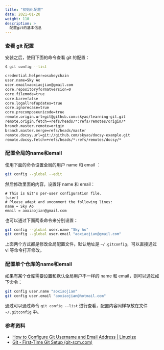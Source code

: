 ```yaml
---
title: "初始化配置"
date: 2021-01-20
weight: 110
description: >
  配置git的基本信息
---
```


### 查看 git 配置

安装之后，使用下面的命令查看 git 的配置：

```bash
$ git config --list

credential.helper=osxkeychain
user.name=Sky Ao
user.email=aoxiaojian@gmail.com
core.repositoryformatversion=0
core.filemode=true
core.bare=false
core.logallrefupdates=true
core.ignorecase=true
core.precomposeunicode=true
remote.origin.url=git@github.com:skyao/learning-git.git
remote.origin.fetch=+refs/heads/*:refs/remotes/origin/*
branch.master.remote=origin
branch.master.merge=refs/heads/master
remote.docsy.url=git://github.com/skyao/docsy-example.git
remote.docsy.fetch=+refs/heads/*:refs/remotes/docsy/*
```

### 配置全局的name和email

使用下面的命令设置全局的用户 name 和 email ：

```bash
git config --global --edit
```

然后修改里面的内容，设置好 name 和 email：

```properties
# This is Git's per-user configuration file.
[user]
# Please adapt and uncomment the following lines:
name = Sky Ao
email = aoxiaojian@gmail.com
```

也可以通过下面两条命令来分别设置：

```bash
git config --global user.name "Sky Ao"
git config --global user.email "aoxiaojian@gmail.com"
```

上面两个方式都是修改全局配置文件，默认地址是 `~/.gitconfig`，可以直接通过 vi 等命令打开修改。

### 配置单个仓库的name和email

如果有某个仓库需要设置和默认全局用户不一样的 name 和 email，则可以通过如下命令：

```bash
git config user.name "aoxiaojian"
git config user.email "aoxiaojian@hotmail.com"
```

通过可以通过命令 `git config --list` 进行查看，配置内容同样存放在文件  `~/.gitconfig` 中。

### 参考资料

- [How to Configure Git Username and Email Address | Linuxize](https://linuxize.com/post/how-to-configure-git-username-and-email/)
- [Git - First-Time Git Setup (git-scm.com)](https://git-scm.com/book/en/v2/Getting-Started-First-Time-Git-Setup)